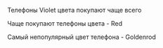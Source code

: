 Телефоны Violet цвета покупают чаще всего

Чаще покупают телефоны цвета - Red

Cамый непопулярный цвет телефона - Goldenrod